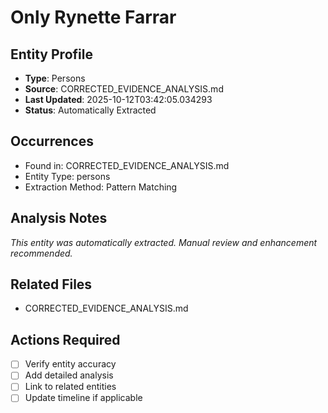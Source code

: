 # Only Rynette Farrar

## Entity Profile
- **Type**: Persons
- **Source**: CORRECTED_EVIDENCE_ANALYSIS.md
- **Last Updated**: 2025-10-12T03:42:05.034293
- **Status**: Automatically Extracted

## Occurrences
- Found in: CORRECTED_EVIDENCE_ANALYSIS.md
- Entity Type: persons
- Extraction Method: Pattern Matching

## Analysis Notes
*This entity was automatically extracted. Manual review and enhancement recommended.*

## Related Files
- CORRECTED_EVIDENCE_ANALYSIS.md

## Actions Required
- [ ] Verify entity accuracy
- [ ] Add detailed analysis
- [ ] Link to related entities
- [ ] Update timeline if applicable
